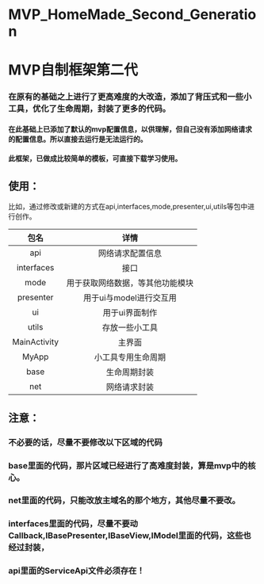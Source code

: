 # MVP_HomeMade_Second_Generation
# MVP自制框架第二代

### 在原有的基础之上进行了更高难度的大改造，添加了背压式和一些小工具，优化了生命周期，封装了更多的代码。
#### 在此基础上已添加了默认的mvp配置信息，以供理解，但自己没有添加网络请求的配置信息。所以直接去运行是无法运行的。

#### 此框架，已做成比较简单的模板，可直接下载学习使用。

## 使用：

比如，通过修改或新建的方式在api,interfaces,mode,presenter,ui,utils等包中进行创作。


| 包名          | 详情                            | 
|   :---:        |              :----:            |    
| api           | 网络请求配置信息                | 
| interfaces   | 接口                             | 
| mode          | 用于获取网络数据，等其他功能模块  | 
| presenter     | 用于ui与model进行交互用          | 
| ui            | 用于ui界面制作                   | 
| utils           | 存放一些小工具                  | 
| MainActivity   | 主界面                          | 
| MyApp         | 小工具专用生命周期               | 
| base          | 生命周期封装                    | 
| net           | 网络请求封装                    | 



## 注意：
### 不必要的话，尽量不要修改以下区域的代码
### base里面的代码，那片区域已经进行了高难度封装，算是mvp中的核心。
### net里面的代码，只能改放主域名的那个地方，其他尽量不要改。
### interfaces里面的代码，尽量不要动Callback,IBasePresenter,IBaseView,IModel里面的代码，这些也经过封装，
### api里面的ServiceApi文件必须存在！



